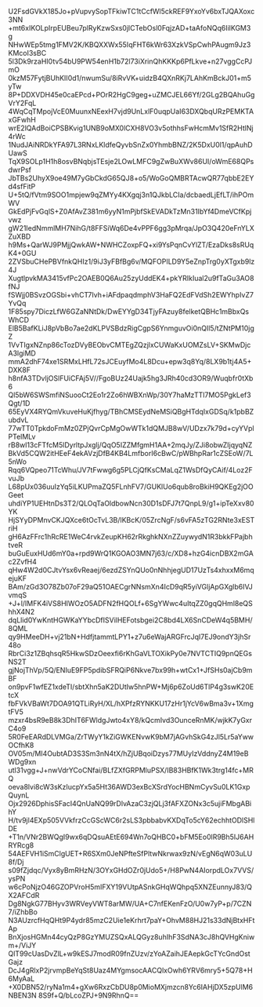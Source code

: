 U2FsdGVkX185Jo+pVupvySopTFkiwTC1tCcfWl5ckREF9YxoYv6bxTJQAXoxc3NN
+mt6xIKOLpIrpEUBeu7plRyKzwSxs0jlCTebOsl0FqjzAD+taAfoNQq6IilKGM3g
NHwWEp5tmg1FMV2K/KBQXXWx55IqFHT6kWr63XzkVSpCwhPAugm9Jz3KMcoI3sBC
5l3Dk9rzaHI0tv54bU9PW54enH1b72l73iXrinQhKKKp6PfLkve+n27vggCcPJmO
0kzM57FytjBUhKII0d1/nwumSu/8iRvVK+uidzB4QXnRKj7LAhKmBckJ01+m5yTw
8P+DDXVDH45e0caEPcd+POrR2HgC9geg+uZMCJEL66Yf/2GLg2BQAhuGgVrY2FqL
4WqCqTMpojVcE0MuunxNEexH7vjd9UnLxlF0uqpUaI63DXQbqURzPEMKTAxGFwhH
wrE2lQAdBoiCPSBKvig1UNB9oMX0lCXH8VO3v5othhsFwHcmMv1SfR2HtlNj4rWc
1NudJAiNRDkYFA97L3RNxLKldfeQyvbSnZx0YhmbBNZ/2K5DxU0l1/qpAuhDUawS
TqX9SOLp1H1h8osvBNqbjsTEsje2LOwLMFC9gZwBuXWv86UI/oWmE68QPsdwrPsf
JbTBs2UhyX9oe49M7yGbCkdG65QJ8+o5/WoGoQMBRTAcwQR77qbbE2EYd4sfFitP
U+5tQ/fVtm9SOO1mpjew9qZMYy4KXgqj3n1QJkbLCIa/dcbaedLjEfLT/ihPOmWV
GkEdPjFvGqlS+Z0AfAvZ381m6yyN1mPjbfSkEVADkTzMn31IbYf4DmeVCfKpjvwz
gW21IedNmmlMH7NihG/t8FFSiWq6De4vPPF6gg3pMrqa/JpO3Q420eFnYLXZuXBD
h9Ms+QarWJ9PMjjQwkAW+NWHCZoxpFQ+xi9YsPqnCvYlZT/EzaDks8sRUqK4+0GU
2ZVSbuCHePBVfnkQHIz1/9iJ3yFBfBg6v/MQFOPILD9Y5eZnpTrg0yXTgxb9lz4J
XugtlpvkMA3415vfPc2OAEB0Q6Au25zyUddEK4+pkYRIkIual2u9fTaGu3AO8fNJ
fSWjj0BSvzOGSbi+vhCT7Ivh+iAFdpaqdmphV3HaFQ2EdFVdSh2EWYhpIvZ7YvQq
1F85spy7DiczLfW6GZaNNtDk/DwEYYgD34TjyFAzuy8felketQBHc1mBbxQsWhCD
ElB5BafKLiJ8pVbBo7ae2dKLPVSBdzRigCgpS6YnmguvOi0nQIl5/tZNtPM10jgZ
1VvTIgxNZnp86cTozDVyBEObvCMTEgZQzjlxCUWaKxUOMZsLV+SKMwDjcA3lgiMD
mmA2dhF74xe1SRMxLHfL72sJCEuyfMo4L8Dcu+epw3q8Yq/8LX9b1tj4A5+DXK8F
h8nfA3TDvljOSlFUiCFAj5V//FgoBUz24Uajk5hg3JRh40cd3OR9/Wuqbfr0tXb6
Ql5bW6SWSmfiNSuooCt2Eo1r2Zo6hWBXnWp/30Y7haMzTTl7MO5PgkLef3Qgt/1D
65EyVX4RYQmVkuveHuKjfhyg/TBhCMSEydNeMSiQBgHTdqIxGDSq/k1pbBZubdvL
77wTT0TpkdoFmMz0ZPjQvrCpMgOwWTk1dQMJB8wV/UDzx7k79d+cyYVplPTelMLv
rB8wl13cFTfcM5lDyrltpJxglj/QqO5IZZMfgmH1AA+2mqJy/ZJi8obwZIjqyqNZ
BkVd5CQW2itHEeF4ekAVzjDfB4KB4LmfborI6cBwC/pWBhpRar1cZSEoW/7L5nWo
Rqq6VQpeo71TcWhu/JV7tFwwg6g5PLCjQfKsCMaLqZ1WsDfQyCAif/4Loz2FvuJb
L68pUx036uuIzYq5iLKUPmaZQ5FLnhFV7/GUKlUo6qub8roBkiH9QKEg2jOOGeet
uhdiYP1UEHtnDs3T2/QLOqTaOldbowNcn30D1sDFJ7t7QnpL9/g1+ipTeXxv80YK
HjSYyDPMnvCKJQXce6tOcTvL3B/lKBcK/05ZrcNgF/s6vFA5zTG2RNte3xESTriH
gH6AzFFrc1hRcRE1WeC4rvkZeupKH62rRkghkNXnZZuywydN1R3bkkFPajbhtveR
buGuEuxHUd6mY0a+rpd9WrQ1KGOAO3MN7j63/c/XD8+hzG4icnDBX2mGAc2ZvfH4
qHw4W2d0CJtvYsx6vReaej/6ezdZSYnQUo0nNhhjegUD17UzTs4xhxxM6mqejuKF
BAm/zGd3O78Zb07oF29aQ51OAECgrNNsmXn4IcD9qR5yiVGljApGXglb6IVJvmqS
+J+l/IMFK4iVS8HIWOzO5ADFN2fHQOLf+6SgYWwc4uItqZZ0gqQHml8eQShhX4N2
dqLlid0YwKntHGWKaYYbcDfISVilHEFotsbgei2C8bd4LX6SnCDeW4q5BMH/8QML
qy9HMeeDH+vj21bN+HdfjtammtLPY1+z7u6eWajARGFrcJqI7EJ9ondY3jhSr48o
RbrCi3z1ZBqhsqR5HkwSDzOeexfi6rKhGaVLTOXikPy0e7NVTCTIQ9pnQEGsNS2T
gjNojThVp/5Q/ENIuE9FP5pdibSFRQiP6Nkve7bx99h+wtCx1+JfSHs0ajCb9mBF
on9pvF1wfEZ1xdeTI/sbtXhn5aK2DUtIw5hnPW+Mj6p6ZoUd6TlP4g3swK20EtcX
fbFVkVBaWt7DOA91QTLiRyH/XL/hXPfzRYNKKU17zHr1jYcV6wBma3v+1XmgtFV5
mzxr4bsR9eB8k3DhIT6FWldgJwto4xY8/kQcmIvd3OunceRnMK/wjkK7yGxrC4o9
5R0FeEARdDLVMGa/ZrTWyY1kZiGWKENvwK9bM7jAGvhSkG4zJl5Lr5aYwwOCfhK8
OV05m/MI4OubtAD3S3Sm3nN4tX/hZjUBqoiDzys77MUyIzVddnyZ4M19eBWDg9xn
utl31vgg+J+nwVdrYCoCNfai/BLfZXfGRPMluPSX/IB83HBfK1Wk3trg14fc+MRQ
oeva8lvi8cW3sKzIucpYx5a5Ht36AWD3exBcXSrdYocHBNmCyvSu0LK1GxpQuynL
Ojx2926DphisSFacI4QnUaNQ99rDlvAzaC3zjQLj3fAFXZONx3c5ujiFMbgABihY
H/tv9jl4EXp505VVkfrzCcGScWC6r2sLS3pbbabvKXDqTo5cY62echhtODlSHlDE
+T1n/VNr2BWQgI9wx6qDQsuAEtE694Wn7oQHBC0+bFM5Eo0lR9Bh5IJ6AHRYRcg8
54AEFVH1iSmClgUET+R6SXm0JeNPfteSfPltwNkrwax9zN/vEgN6qW03uLU8f/Dj
s09fZjdqc/Vyx8yBmRHzN/3OYxGHdOZr0jUdo5+/H8PwN4AIorpdLOx7VVS/ysPN
w6cPoNjzO46GZOPVroH5mIFXY19VUtpASnkGHqWQhpq5XNZEunnyJ83/QX2AFCdR
Dg8NgkG77BHyv3WRVeyVWT8arMW/UA+C7nfEKenFzO/U0w7yP+p/7CZN7/iZhbBo
N3AUzrcfHqQHt9P4ydr85mzC2Uie1eKrhrt7paY+OhvM88HJ21s33dNjBtxHFtAp
BnXjosHGMn44cyQzP8GzYMUZSQxALQGyz8uhIhF3SdNA3cJ8hQVHgKniwm+/ViJY
QlT99cUasDvZlL+w9kESJ7modR09fnZUzv/zYoAZaihJEAepkGcTYcGndOstGajz
DcJ4gRlxP2jrvmpBeYqSt8Uaz4MYgmsocAACQlxOwh6YRV6mry5+5Q78+H6MyAaL
+X0DBN52/ryNa1m4+gXw6RxzCbDU8p0MioMXjmzcn8Yc6IAHjDX5zpUlM6NBEN3N
8S9f+Q/bLcoZPJ+9N9RhnQ==
